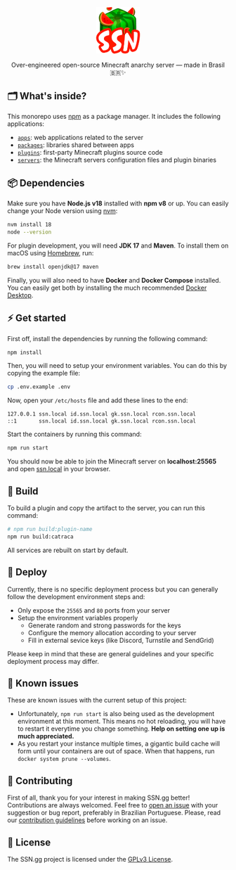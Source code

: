 <p align="center">
  <img src="./packages/ssnkit/assets/img/ssn-icon.png" width="100" />
</p>

<p align="center">
  Over-engineered open-source Minecraft anarchy server — made in Brasil 🇧🇷✨
</p>

## 🗂 What's inside?

This monorepo uses [npm](https://www.npmjs.com/) as a package manager. It includes the following applications:

- [`apps`](./apps): web applications related to the server
- [`packages`](./packages): libraries shared between apps
- [`plugins`](./plugins): first-party Minecraft plugins source code
- [`servers`](./servers): the Minecraft servers configuration files and plugin binaries

## 📦 Dependencies

Make sure you have **Node.js v18** installed with **npm v8** or up. You can easily change your Node version using [nvm](https://github.com/nvm-sh/nvm):
```bash
nvm install 18
node --version
```

For plugin development, you will need **JDK 17** and **Maven**. To install them on macOS using [Homebrew](https://brew.sh), run:
```bash
brew install openjdk@17 maven
```

Finally, you will also need to have **Docker** and **Docker Compose** installed. You can easily get both by installing the much recommended [Docker Desktop](https://www.docker.com/products/docker-desktop).

## ⚡️ Get started

First off, install the dependencies by running the following command:
```bash
npm install
```

Then, you will need to setup your environment variables. You can do this by copying the example file:
```bash
cp .env.example .env
```

Now, open your `/etc/hosts` file and add these lines to the end:
```
127.0.0.1 ssn.local id.ssn.local gk.ssn.local rcon.ssn.local
::1       ssn.local id.ssn.local gk.ssn.local rcon.ssn.local
```

Start the containers by running this command:
```bash
npm run start
```

You should now be able to join the Minecraft server on **localhost:25565** and open [ssn.local](http://ssn.local) in your browser.

## 🧰 Build

To build a plugin and copy the artifact to the server, you can run this command:
```bash
# npm run build:plugin-name
npm run build:catraca
```

All services are rebuilt on start by default.

## 🚀 Deploy

Currently, there is no specific deployment process but you can generally follow the development environment steps and:

- Only expose the `25565` and `80` ports from your server
- Setup the environment variables properly
  - Generate random and strong passwords for the keys
  - Configure the memory allocation according to your server
  - Fill in external sevice keys (like Discord, Turnstile and SendGrid)

Please keep in mind that these are general guidelines and your specific deployment process may differ.

## 🤒 Known issues

These are known issues with the current setup of this project:

- Unfortunately, `npm run start` is also being used as the development environment at this moment. This means no hot reloading, you will have to restart it everytime you change something. **Help on setting one up is much appreciated.**
- As you restart your instance multiple times, a gigantic build cache will form until your containers are out of space. When that happens, run `docker system prune --volumes`.

## 🤝 Contributing

First of all, thank you for your interest in making SSN.gg better! Contributions are always welcomed. Feel free to [open an issue](https://github.com/doceazedo/ssn/issues) with your suggestion or bug report, preferably in Brazilian Portuguese. Please, read our [contribution guidelines](CONTRIBUTING.md) before working on an issue.

## 📝 License

The SSN.gg project is licensed under the [GPLv3 License](LICENSE).